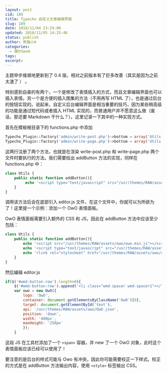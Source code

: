 ```yaml
---
layout: post
cid: 189
title: Typecho 自定义文章编辑界面
slug: 189
date: 2018/11/04 23:24:00
updated: 2018/11/05 14:25:46
status: publish
author: 熊猫小A
categories: 
  - 偶尔Geek
tags: 
excerpt: 
---
```



主题举步维艰地更新到了 0.4 版，相对之前版本有了巨多改善（其实是因为之前太渣了 ） 。

特别感到自豪的有两个，一个是修改了表情插入的方式，而且文章编辑界面也可以插入表情。另一个是方便的插入图集的方法（不用再写 HTML 了），也是通过后台的按钮实现的。说起来，自定义后台编辑界面是相当重要的技巧，因为某些稍高级的功能是通过短代码或者插入 HTML 实现的，而普通用户并不愿意这么做（废话，那还要 Markdown 干什么？）。这里记录一下其中的一种实现方式。

首先在模板根目录下的 functions.php 中添加

```php
Typecho_Plugin::factory('admin/write-post.php')->bottom = array('Utils', 'addButton');
Typecho_Plugin::factory('admin/write-page.php')->bottom = array('Utils', 'addButton');
```

这两行注册了两个方法，也就是在渲染 write-post.php 和 write-page.php 两个文件时要执行的方法。我们需要给出 addButton 方法的实现，同样在 functions.php 中：

```php
class Utils {
    public static function addButton(){
         echo '<script type="text/javascript" src="/usr/themes/RAW/assets/editor.js"></script>';
    }
}
```

调用该方法后会在底部引入 editor.js 文件，在这个文件中，你就可以为所欲为了！这里提一个示例：添加一个 OwO 表情面板。

OwO 表情面板需要引入额外的 CSS 和 JS，因此在 addButton 方法中应该至少包括：

```php
class Utils {
    public static function addButton(){
        echo '<script src="/usr/themes/RAW/assets/owo/owo.min.js"></script>';
        echo '<script type="text/javascript" src="/usr/themes/RAW/assets/editor.js"></script>';
        echo '<link rel="stylesheet" href="/usr/themes/RAW/assets/owo/owo.min.css" />';
    }
}
```

然后编辑 editor.js

```javascript
if($('#wmd-button-row').length>0){
    $('#wmd-button-row').append('<li class="wmd-spacer wmd-spacer1"></li><li class="wmd-button" id="wmd-owo-button" style="" title="插入表情"><span class="OwO"></span></li>');
    var owo = new OwO({
        logo: 'OωO',
        container: document.getElementsByClassName('OwO')[0],
        target: document.getElementById('text'),
        api: '/usr/themes/RAW/assets/owo/OwO.json',
        position: 'down',
        width: '400px',
        maxHeight: '250px'
        });
    }
```

这段 JS 在工具栏添加了一个 `<span>` 容器，并 new 了一个 OwO 对象，此时这个表情面板应该已经可以使用了！

要注意的是后台的样式可能与 Owo 有冲突，因此你可能需要校正一下样式。校正的方式是在 addButton 方法输出内容，使用 `<style>` 标签输出 CSS。